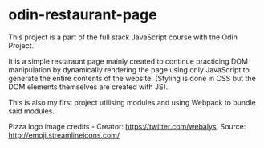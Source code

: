 # odin-restaurant-page

This project is a part of the full stack JavaScript course with the Odin Project.  

It is a simple restaraunt page mainly created to continue practicing DOM manipulation by dynamically rendering the page using only JavaScript to generate the entire contents of the website. (Styling is done in CSS but the DOM elements themselves are created with JS).  

This is also my first project utilising modules and using Webpack to bundle said modules.

Pizza logo image credits - Creator: https://twitter.com/webalys, Source: http://emoji.streamlineicons.com/
